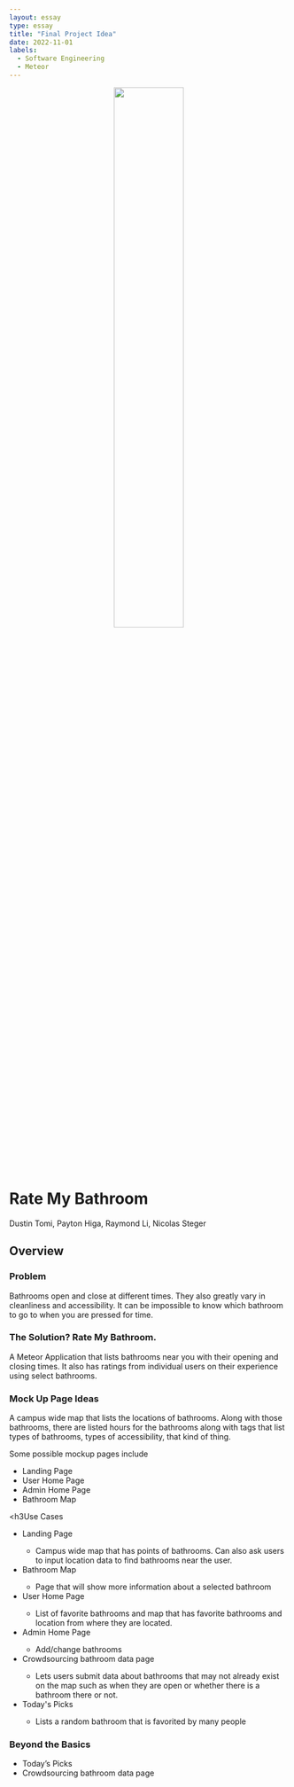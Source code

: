 ```yaml
---
layout: essay
type: essay
title: "Final Project Idea"
date: 2022-11-01
labels:
  - Software Engineering
  - Meteor
---
```

<p align="center">
  <img width="50%" src="https://cdn3.volusion.com/sfsru.bjgxs/v/vspfiles/photos/RESTUNIACC-2.jpg?v-cache=1639998617"/>
</p>
<h1>Rate My Bathroom</h1>
Dustin Tomi, Payton Higa, Raymond Li, Nicolas Steger
<h2>Overview</h2>
<h3>Problem</h3>
Bathrooms open and close at different times. They also greatly vary in cleanliness and accessibility. It can be impossible to know which bathroom to go to when you are pressed for time.

<h3>The Solution? Rate My Bathroom.</h3>
A Meteor Application that lists bathrooms near you with their opening and closing times. It also has ratings from individual users on their experience using select bathrooms.

<h3>Mock Up Page Ideas</h3>
A campus wide map that lists the locations of bathrooms. Along with those bathrooms, there are listed hours for the bathrooms along with tags that list types of bathrooms, types of accessibility, that kind of thing.

Some possible mockup pages include
<ul>
  <li>Landing Page</li>
  <li>User Home Page</li>
  <li>Admin Home Page</li>
  <li>Bathroom Map</li>
</ul>

<h3Use Cases</h3>
<ul>
  <li>Landing Page</li>
  <ul>
    <li>Campus wide map that has points of bathrooms. Can also ask users to input location data to find bathrooms near the user.</li>
  </ul>
  <li>Bathroom Map</li>
  <ul>
    <li>Page that will show more information about a selected bathroom</li>
  </ul>
  <li>User Home Page</li>
  <ul>
    <li>List of favorite bathrooms and map that has favorite bathrooms and location from where they are located.</li>
  </ul>
  <li>Admin Home Page</li>
  <ul>
    <li>Add/change bathrooms</li>
  </ul>
  <li>Crowdsourcing bathroom data page</li>
  <ul>
    <li>Lets users submit data about bathrooms that may not already exist on the map such as when they are open or whether there is a bathroom there or not.</li>
  </ul>
  <li>Today's Picks</li>
    <ul>
      <li>Lists a random bathroom that is favorited by many people</li>
    </ul>
</ul>

<h3>Beyond the Basics</h3>
<ul>
  <li>Today’s Picks</li>
  <li>Crowdsourcing bathroom data page</li>
</ul>




